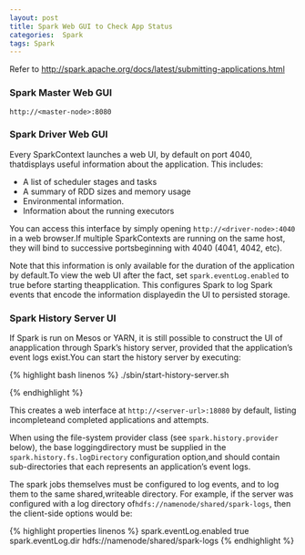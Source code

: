 ```yaml
---
layout: post
title: Spark Web GUI to Check App Status
categories:  Spark
tags: Spark
---
```


Refer to http://spark.apache.org/docs/latest/submitting-applications.html

### Spark Master Web GUI

` http://<master-node>:8080 `

### Spark Driver Web GUI

Every SparkContext launches a web UI, by default on port 4040, thatdisplays useful information about the application. This includes:

- A list of scheduler stages and tasks
- A summary of RDD sizes and memory usage
- Environmental information.
- Information about the running executors

You can access this interface by simply opening `http://<driver-node>:4040` in a web browser.If multiple SparkContexts are running on the same host, they will bind to successive portsbeginning with 4040 (4041, 4042, etc).

Note that this information is only available for the duration of the application by default.To view the web UI after the fact, set `spark.eventLog.enabled` to true before starting theapplication. This configures Spark to log Spark events that encode the information displayedin the UI to persisted storage.

### Spark History Server UI

If Spark is run on Mesos or YARN, it is still possible to construct the UI of anapplication through Spark’s history server, provided that the application’s event logs exist.You can start the history server by executing:

{% highlight bash linenos %}
./sbin/start-history-server.sh

{% endhighlight %}

This creates a web interface at `http://<server-url>:18080` by default, listing incompleteand completed applications and attempts.

When using the file-system provider class (see `spark.history.provider` below), the base loggingdirectory must be supplied in the `spark.history.fs.logDirectory` configuration option,and should contain sub-directories that each represents an application’s event logs.

The spark jobs themselves must be configured to log events, and to log them to the same shared,writeable directory. For example, if the server was configured with a log directory of`hdfs://namenode/shared/spark-logs`, then the client-side options would be:

{% highlight properties linenos %}
spark.eventLog.enabled  true
spark.eventLog.dir      hdfs://namenode/shared/spark-logs
{% endhighlight %}
